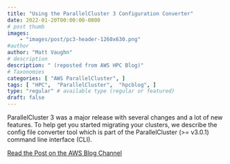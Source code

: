 ```yaml
---
title: "Using the ParallelCluster 3 Configuration Converter"
date: 2022-01-20T00:00:00-0800
# post thumb
images:
    - "images/post/pc3-header-1260x630.png"
#author
author: "Matt Vaughn"
# description
description: " (reposted from AWS HPC Blog)"
# Taxonomies
categories: [ "AWS ParallelCluster", ]
tags: [ "HPC",  "ParallelCluster",  "hpcblog", ]
type: "regular" # available type (regular or featured)
draft: false
---
```


ParallelCluster 3 was a major release with several changes and a lot of new features. To help get you started migrating your clusters, we describe the config file converter tool which is part of the ParallelCluster (>= v3.0.1) command line interface (CLI).

<a href="https://aws.amazon.com/blogs/hpc/using-the-parallelcluster-3-configuration-converter/" class="btn btn-primary btn-lg active" role="button" aria-pressed="true" style="margin-top: 8px;">Read the Post on the AWS Blog Channel</a>
